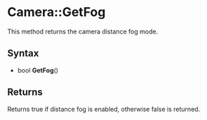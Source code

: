 # Camera::GetFog

This method returns the camera distance fog mode.

## Syntax

- bool **GetFog**()

## Returns

Returns true if distance fog is enabled, otherwise false is returned.
